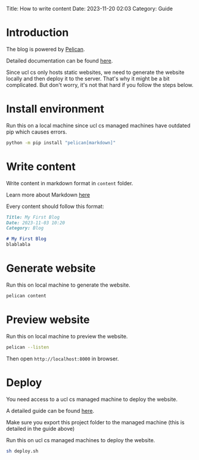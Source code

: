 Title: How to write content
Date: 2023-11-20 02:03
Category: Guide

# Introduction
The blog is powered by [Pelican](https://blog.getpelican.com/).

Detailed documentation can be found [here](https://docs.getpelican.com/en/latest/index.html).

Since ucl cs only hosts static websites, we need to generate the website locally and then deploy it to the server. That's why it might be a bit complicated. But don't worry, it's not that hard if you follow the steps below.



# Install environment
Run this on a local machine since ucl cs managed machines have outdated pip which causes errors.
```bash
python -m pip install "pelican[markdown]"
```

# Write content
Write content in markdown format in `content` folder.

Learn more about Markdown [here](https://www.markdownguide.org/basic-syntax/)

Every content should follow this format:
```markdown
Title: My First Blog
Date: 2023-11-03 10:20
Category: Blog

# My First Blog
blablabla
```

# Generate website
Run this on local machine to generate the website.
```bash
pelican content
```

# Preview website
Run this on local machine to preview the website.
```bash
pelican --listen
```
Then open `http://localhost:8000` in browser.

# Deploy
You need access to a ucl cs managed machine to deploy the website.

A detailed guide can be found [here](https://moodle.ucl.ac.uk/pluginfile.php/6251276/mod_forum/attachment/1748944/Guidelines%20for%20Hosting%20the%20COMP0016%20Project%20Website.pdf).

Make sure you export this project folder to the managed machine (this is detailed in the guide above)

Run this on ucl cs managed machines to deploy the website.
```bash
sh deploy.sh
```
